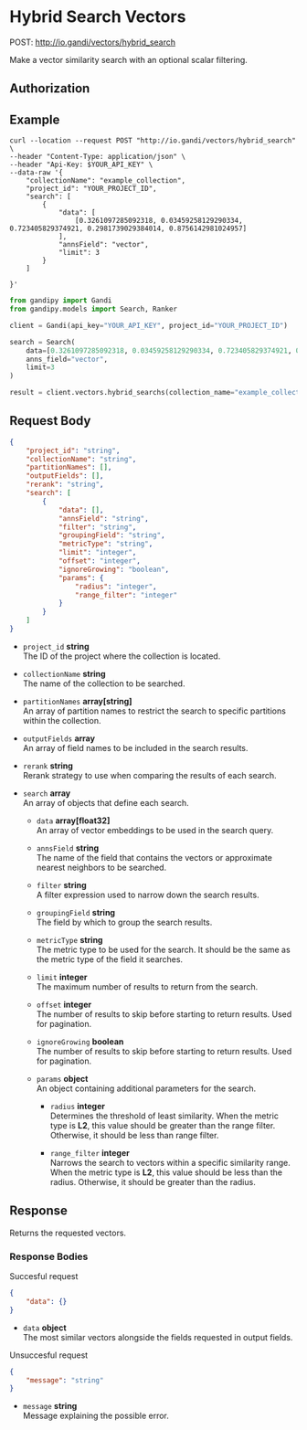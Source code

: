 # Hybrid Search Vectors

POST: http://io.gandi/vectors/hybrid_search

Make a vector similarity search with an optional scalar filtering.

## Authorization

## Example


```shell
curl --location --request POST "http://io.gandi/vectors/hybrid_search" \
--header "Content-Type: application/json" \
--header "Api-Key: $YOUR_API_KEY" \
--data-raw '{
    "collectionName": "example_collection",
    "project_id": "YOUR_PROJECT_ID",
    "search": [
        {
            "data": [
                [0.3261097285092318, 0.03459258129290334, 0.723405829374921, 0.2981739029384014, 0.8756142981024957]
            ],
            "annsField": "vector",
            "limit": 3
        }
    ]
    
}'
```
```python
from gandipy import Gandi
from gandipy.models import Search, Ranker

client = Gandi(api_key="YOUR_API_KEY", project_id="YOUR_PROJECT_ID")

search = Search(
    data=[0.3261097285092318, 0.03459258129290334, 0.723405829374921, 0.2981739029384014, 0.8756142981024957],
    anns_field="vector",
    limit=3
)

result = client.vectors.hybrid_searchs(collection_name="example_collection", search=[search])
```
## Request Body

```json
{
    "project_id": "string",
    "collectionName": "string",
    "partitionNames": [],
    "outputFields": [],
    "rerank": "string",
    "search": [
        {
            "data": [],
            "annsField": "string",
            "filter": "string",
            "groupingField": "string",
            "metricType": "string",
            "limit": "integer",
            "offset": "integer",
            "ignoreGrowing": "boolean",
            "params": {
                "radius": "integer",
                "range_filter": "integer"
            }
        }
    ]
}
```

- `project_id` __string__  
  The ID of the project where the collection is located.

- `collectionName` __string__  
  The name of the collection to be searched.

- `partitionNames` __array[string]__  
  An array of partition names to restrict the search to specific partitions within the collection.

- `outputFields` __array__  
  An array of field names to be included in the search results.

- `rerank` __string__  
  Rerank strategy to use when comparing the results of each search.

- `search` __array__  
  An array of objects that define each search.

    - `data` __array[float32]__  
      An array of vector embeddings to be used in the search query.

    - `annsField` __string__  
      The name of the field that contains the vectors or approximate nearest neighbors to be searched.

    - `filter` __string__  
      A filter expression used to narrow down the search results.

    - `groupingField` __string__  
      The field by which to group the search results.

    - `metricType` __string__  
      The metric type to be used for the search. It should be the same as the metric type of the field it searches.

    - `limit` __integer__  
      The maximum number of results to return from the search.

    - `offset` __integer__  
      The number of results to skip before starting to return results. Used for pagination.

    - `ignoreGrowing` __boolean__  
      The number of results to skip before starting to return results. Used for pagination.

    - `params` __object__  
      An object containing additional parameters for the search.

        - `radius` __integer__  
          Determines the threshold of least similarity. When the metric type is **L2**, this value should be greater than the range filter. Otherwise, it should be less than range filter.

        - `range_filter` __integer__  
          Narrows the search to vectors within a specific similarity range. When the metric type is **L2**, this value should be less than the radius. Otherwise, it should be greater than the radius.



## Response

Returns the requested vectors.

### Response Bodies

Succesful request
```json
{
    "data": {}
}
```

- `data` __object__ </br> The most similar vectors alongside the fields requested in output fields.



Unsuccesful request
```json
{
    "message": "string"
}
```

- `message` __string__ </br> Message explaining the possible error.